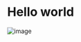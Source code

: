 # Hello world

![image](https://user-images.githubusercontent.com/64848449/205435807-74c3ec13-87f1-4495-a596-d06444b536b6.png)
